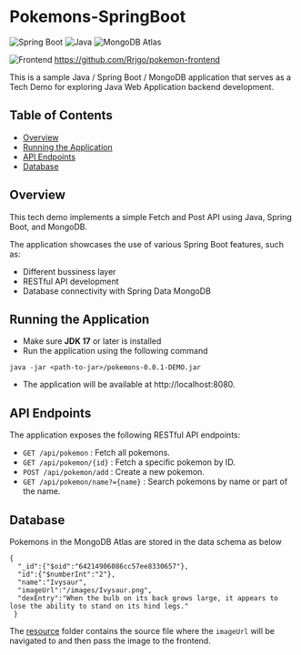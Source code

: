# Pokemons-SpringBoot

![Spring Boot](https://img.shields.io/badge/Spring%20Boot-3.1.0--M2-brightgreen)
![Java](https://img.shields.io/badge/Java-17-blue)
![MongoDB Atlas](https://img.shields.io/badge/MongoDB-%20Atlas-orange)

![Frontend](https://img.shields.io/badge/Frontend-React-blue) https://github.com/Rrjgo/pokemon-frontend

This is a sample Java / Spring Boot / MongoDB application that serves as a Tech Demo for exploring Java Web Application backend development.

## Table of Contents
  - [Overview](#overview)
  - [Running the Application](#running-the-application)
  - [API Endpoints](#api-endpoints)
  - [Database](#database)

## Overview
This tech demo implements a simple Fetch and Post API using Java, Spring Boot, and MongoDB. 

The application showcases the use of various Spring Boot features, such as:
 - Different bussiness layer  
 - RESTful API development
 - Database connectivity with Spring Data MongoDB


## Running the Application

 - Make sure **JDK 17** or later is installed
 - Run the application using the following command
 ```
 java -jar <path-to-jar>/pokemons-0.0.1-DEMO.jar
 ```
- The application will be available at http://localhost:8080.

## API Endpoints
The application exposes the following RESTful API endpoints:
  - `GET /api/pokemon` : Fetch all pokemons.
  - `GET /api/pokemon/{id}` : Fetch a specific pokemon by ID.
  - `POST /api/pokemon/add` : Create a new pokemon.
  - `GET /api/pokemon/name?={name}` : Search pokemons by name or part of the name.
 
## Database
  Pokemons in the MongoDB Atlas are stored in the data schema as below
  ```
  {
    "_id":{"$oid":"64214906086cc57ee8330657"},
    "id":{"$numberInt":"2"},
    "name":"Ivysaur",
    "imageUrl":"/images/Ivysaur.png",
    "dexEntry":"When the bulb on its back grows large, it appears to lose the ability to stand on its hind legs."
   }
  ```
  The [resource](src/main/resources/static/images/) folder contains the source file where the `imageUrl` will be navigated to and then pass the image to the frontend.
 


